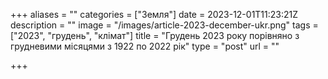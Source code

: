 +++
aliases = ""
categories = ["Земля"]
date = 2023-12-01T11:23:21Z
description = ""
image = "/images/article-2023-december-ukr.png"
tags = ["2023", "грудень", "клiмат"]
title = "Грудень 2023 року порівняно з грудневими місяцями з 1922 по 2022 рік"
type = "post"
url = ""

+++
